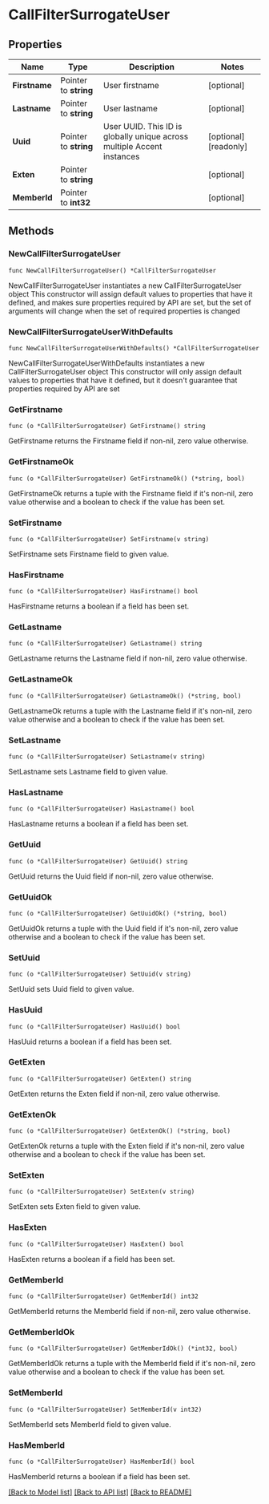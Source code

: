 # CallFilterSurrogateUser

## Properties

Name | Type | Description | Notes
------------ | ------------- | ------------- | -------------
**Firstname** | Pointer to **string** | User firstname | [optional]
**Lastname** | Pointer to **string** | User lastname | [optional]
**Uuid** | Pointer to **string** | User UUID. This ID is globally unique across multiple Accent instances | [optional] [readonly]
**Exten** | Pointer to **string** |  | [optional]
**MemberId** | Pointer to **int32** |  | [optional]

## Methods

### NewCallFilterSurrogateUser

`func NewCallFilterSurrogateUser() *CallFilterSurrogateUser`

NewCallFilterSurrogateUser instantiates a new CallFilterSurrogateUser object
This constructor will assign default values to properties that have it defined,
and makes sure properties required by API are set, but the set of arguments
will change when the set of required properties is changed

### NewCallFilterSurrogateUserWithDefaults

`func NewCallFilterSurrogateUserWithDefaults() *CallFilterSurrogateUser`

NewCallFilterSurrogateUserWithDefaults instantiates a new CallFilterSurrogateUser object
This constructor will only assign default values to properties that have it defined,
but it doesn't guarantee that properties required by API are set

### GetFirstname

`func (o *CallFilterSurrogateUser) GetFirstname() string`

GetFirstname returns the Firstname field if non-nil, zero value otherwise.

### GetFirstnameOk

`func (o *CallFilterSurrogateUser) GetFirstnameOk() (*string, bool)`

GetFirstnameOk returns a tuple with the Firstname field if it's non-nil, zero value otherwise
and a boolean to check if the value has been set.

### SetFirstname

`func (o *CallFilterSurrogateUser) SetFirstname(v string)`

SetFirstname sets Firstname field to given value.

### HasFirstname

`func (o *CallFilterSurrogateUser) HasFirstname() bool`

HasFirstname returns a boolean if a field has been set.

### GetLastname

`func (o *CallFilterSurrogateUser) GetLastname() string`

GetLastname returns the Lastname field if non-nil, zero value otherwise.

### GetLastnameOk

`func (o *CallFilterSurrogateUser) GetLastnameOk() (*string, bool)`

GetLastnameOk returns a tuple with the Lastname field if it's non-nil, zero value otherwise
and a boolean to check if the value has been set.

### SetLastname

`func (o *CallFilterSurrogateUser) SetLastname(v string)`

SetLastname sets Lastname field to given value.

### HasLastname

`func (o *CallFilterSurrogateUser) HasLastname() bool`

HasLastname returns a boolean if a field has been set.

### GetUuid

`func (o *CallFilterSurrogateUser) GetUuid() string`

GetUuid returns the Uuid field if non-nil, zero value otherwise.

### GetUuidOk

`func (o *CallFilterSurrogateUser) GetUuidOk() (*string, bool)`

GetUuidOk returns a tuple with the Uuid field if it's non-nil, zero value otherwise
and a boolean to check if the value has been set.

### SetUuid

`func (o *CallFilterSurrogateUser) SetUuid(v string)`

SetUuid sets Uuid field to given value.

### HasUuid

`func (o *CallFilterSurrogateUser) HasUuid() bool`

HasUuid returns a boolean if a field has been set.

### GetExten

`func (o *CallFilterSurrogateUser) GetExten() string`

GetExten returns the Exten field if non-nil, zero value otherwise.

### GetExtenOk

`func (o *CallFilterSurrogateUser) GetExtenOk() (*string, bool)`

GetExtenOk returns a tuple with the Exten field if it's non-nil, zero value otherwise
and a boolean to check if the value has been set.

### SetExten

`func (o *CallFilterSurrogateUser) SetExten(v string)`

SetExten sets Exten field to given value.

### HasExten

`func (o *CallFilterSurrogateUser) HasExten() bool`

HasExten returns a boolean if a field has been set.

### GetMemberId

`func (o *CallFilterSurrogateUser) GetMemberId() int32`

GetMemberId returns the MemberId field if non-nil, zero value otherwise.

### GetMemberIdOk

`func (o *CallFilterSurrogateUser) GetMemberIdOk() (*int32, bool)`

GetMemberIdOk returns a tuple with the MemberId field if it's non-nil, zero value otherwise
and a boolean to check if the value has been set.

### SetMemberId

`func (o *CallFilterSurrogateUser) SetMemberId(v int32)`

SetMemberId sets MemberId field to given value.

### HasMemberId

`func (o *CallFilterSurrogateUser) HasMemberId() bool`

HasMemberId returns a boolean if a field has been set.

[[Back to Model list]](../README.md#documentation-for-models) [[Back to API list]](../README.md#documentation-for-api-endpoints) [[Back to README]](../README.md)
